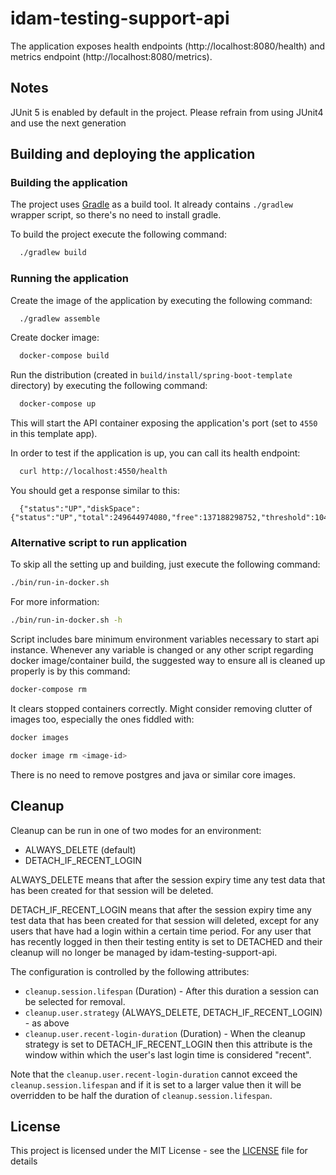 # idam-testing-support-api


The application exposes health endpoints (http://localhost:8080/health) and metrics endpoint
(http://localhost:8080/metrics).

## Notes

JUnit 5 is enabled by default in the project. Please refrain from using JUnit4 and use the next generation

## Building and deploying the application

### Building the application

The project uses [Gradle](https://gradle.org) as a build tool. It already contains
`./gradlew` wrapper script, so there's no need to install gradle.

To build the project execute the following command:

```bash
  ./gradlew build
```

### Running the application

Create the image of the application by executing the following command:

```bash
  ./gradlew assemble
```

Create docker image:

```bash
  docker-compose build
```

Run the distribution (created in `build/install/spring-boot-template` directory)
by executing the following command:

```bash
  docker-compose up
```

This will start the API container exposing the application's port
(set to `4550` in this template app).

In order to test if the application is up, you can call its health endpoint:

```bash
  curl http://localhost:4550/health
```

You should get a response similar to this:

```
  {"status":"UP","diskSpace":{"status":"UP","total":249644974080,"free":137188298752,"threshold":10485760}}
```

### Alternative script to run application

To skip all the setting up and building, just execute the following command:

```bash
./bin/run-in-docker.sh
```

For more information:

```bash
./bin/run-in-docker.sh -h
```

Script includes bare minimum environment variables necessary to start api instance. Whenever any variable is changed or any other script regarding docker image/container build, the suggested way to ensure all is cleaned up properly is by this command:

```bash
docker-compose rm
```

It clears stopped containers correctly. Might consider removing clutter of images too, especially the ones fiddled with:

```bash
docker images

docker image rm <image-id>
```

There is no need to remove postgres and java or similar core images.

## Cleanup

Cleanup can be run in one of two modes for an environment:

* ALWAYS_DELETE (default)
* DETACH_IF_RECENT_LOGIN

ALWAYS_DELETE means that after the session expiry time any test data that has been created for that session will be deleted.

DETACH_IF_RECENT_LOGIN means that after the session expiry time any test data that has been created for that session will deleted,
except for any users that have had a login within a certain time period. For any user that has recently logged in then their testing
entity is set to DETACHED and their cleanup will no longer be managed by idam-testing-support-api.

The configuration is controlled by the following attributes:

* `cleanup.session.lifespan` (Duration) - After this duration a session can be selected for removal.
* `cleanup.user.strategy` (ALWAYS_DELETE, DETACH_IF_RECENT_LOGIN) - as above
* `cleanup.user.recent-login-duration` (Duration) - When the cleanup strategy is set to DETACH_IF_RECENT_LOGIN then this attribute is the window within
which the user's last login time is considered "recent".

Note that the `cleanup.user.recent-login-duration` cannot exceed the `cleanup.session.lifespan` and if it is set to a larger value then it will be overridden
to be half the duration of `cleanup.session.lifespan`.

## License

This project is licensed under the MIT License - see the [LICENSE](LICENSE) file for details

